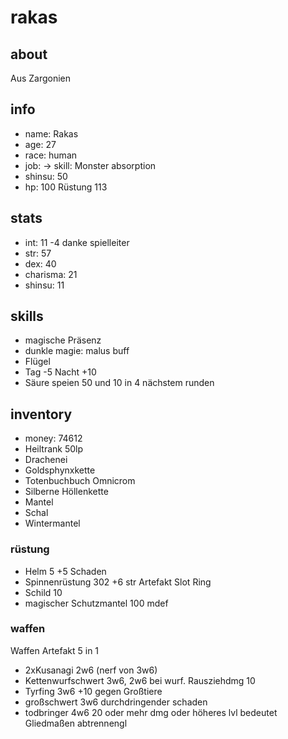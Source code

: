 # rakas

## about

Aus Zargonien

## info

+ name: Rakas
+ age: 27
+ race: human
+ job: -> skill: Monster absorption
+ shinsu: 50
+ hp: 100 Rüstung 113


## stats

+ int: 11 -4 danke spielleiter
+ str: 57
+ dex: 40
+ charisma: 21
+ shinsu: 11


## skills

+ magische Präsenz
+ dunkle magie: malus buff
+ Flügel 
+ Tag -5 Nacht +10
+ Säure speien 50 und 10 in 4 nächstem runden


## inventory
+ money: 74612
+ Heiltrank 50lp
+ Drachenei
+ Goldsphynxkette
+ Totenbuchbuch Omnicrom
+ Silberne Höllenkette
+ Mantel
+ Schal
+ Wintermantel

### rüstung 

+ Helm 5 +5 Schaden 
+ Spinnenrüstung 302 +6 str Artefakt Slot Ring
+ Schild 10
+ magischer Schutzmantel 100 mdef

### waffen

Waffen Artefakt 5 in 1
+ 2xKusanagi 2w6 (nerf von 3w6)
+ Kettenwurfschwert 3w6, 2w6 bei wurf. Rausziehdmg 10
+ Tyrfing 3w6 +10 gegen Großtiere
+ großschwert 3w6 durchdringender schaden
+ todbringer 4w6 20 oder mehr dmg oder höheres lvl bedeutet Gliedmaßen abtrennengl
